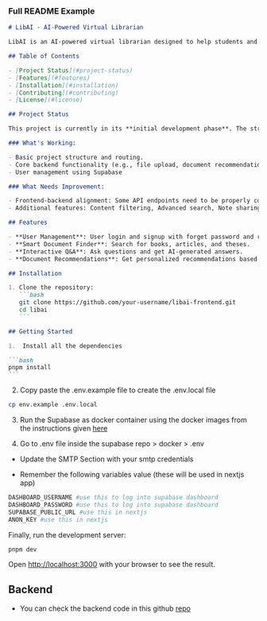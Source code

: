 ### **Full README Example**

````markdown
# LibAI - AI-Powered Virtual Librarian

LibAI is an AI-powered virtual librarian designed to help students and researchers locate, summarize, and understand resources efficiently. This project integrates a Flask backend with a React frontend built using Vite and Tailwind CSS.

## Table of Contents

- [Project Status](#project-status)
- [Features](#features)
- [Installation](#installation)
- [Contributing](#contributing)
- [License](#license)

## Project Status

This project is currently in its **initial development phase**. The structure and core functionality are in place. This repository serves as a starting point for further development and improvement.

### What's Working:

- Basic project structure and routing.
- Core backend functionality (e.g., file upload, document recommendations, RAG with your documents).
- User management using Supabase

### What Needs Improvement:

- Frontend-backend alignment: Some API endpoints need to be properly connected to the frontend.
- Additional features: Content filtering, Advanced search, Note sharing, Documents deduplication, Preference filtering and responsive design are yet to be implemented.

## Features

- **User Management**: User login and signup with forget password and recover password using Supabase.
- **Smart Document Finder**: Search for books, articles, and theses.
- **Interactive Q&A**: Ask questions and get AI-generated answers.
- **Document Recommendations**: Get personalized recommendations based on user internet or document similarity.

## Installation

1. Clone the repository:
   ```bash
   git clone https://github.com/your-username/libai-frontend.git
   cd libai
   ```

## Getting Started

1.  Install all the dependencies

```bash
pnpm install
```
````

2. Copy paste the .env.example file to create the .env.local file

```bash
cp env.example .env.local
```

3. Run the Supabase as docker container using the docker images from the instructions given [here](https://supabase.com/docs/guides/self-hosting/docker)

4. Go to .env file inside the supabase repo > docker > .env

- Update the SMTP Section with your smtp credentials

- Remember the following variables value (these will be used in nextjs app)

```bash
DASHBOARD_USERNAME #use this to log into supabase dashboard
DASHBOARD_PASSWORD #use this to log into supabase dashboard
SUPABASE_PUBLIC_URL #use this in nextjs
ANON_KEY #use this in nextjs
```

Finally, run the development server:

```bash
pnpm dev
```

Open [http://localhost:3000](http://localhost:3000) with your browser to see the result.


## Backend

- You can check the backend code in this github [repo](https://github.com/Lablab-DeepAI/Backend)
